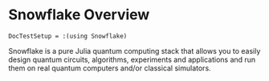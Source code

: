 # Snowflake Overview
```@meta
DocTestSetup = :(using Snowflake)
```
Snowflake is a pure Julia quantum computing stack that allows you to easily design quantum circuits, algorithms, experiments and applications and run them on real quantum computers and/or classical simulators. 